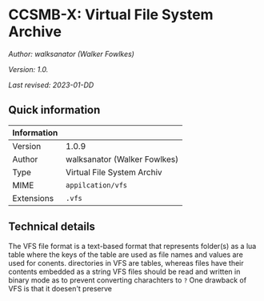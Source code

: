 # CCSMB-X: Virtual File System Archive

*Author: walksanator (Walker Fowlkes)*

*Version: 1.0.*
     
*Last revised: 2023-01-DD*

## Quick information

| Information |                              |
| ----------- | -----------------------------|
| Version     | 1.0.9                        |
| Author      | walksanator (Walker Fowlkes) |
| Type        | Virtual File System Archiv   |
| MIME        | `appilcation/vfs`            |
| Extensions  | `.vfs`                       |

## Technical details

The VFS file format is a text-based format that represents folder(s) as a lua table
where the keys of the table are used as file names and values are used for conents.
directories in VFS are tables, whereas files have their contents embedded as a string
VFS files should be read and written in binary mode as to prevent converting charachters to `?`
One drawback of VFS is that it doesen't preserve 
